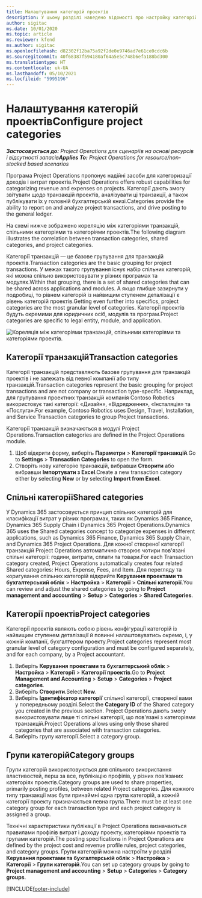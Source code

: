 ```yaml
---
title: Налаштування категорій проектів
description: У цьому розділі наведено відомості про настройку категорій проектів.
author: sigitac
ms.date: 10/01/2020
ms.topic: article
ms.reviewer: kfend
ms.author: sigitac
ms.openlocfilehash: d82302f12ba75a92f2de0e9746ad7e61ce0cdc6b
ms.sourcegitcommit: 40f68387f594180af64a5e5c748b6efa188bd300
ms.translationtype: HT
ms.contentlocale: uk-UA
ms.lasthandoff: 05/10/2021
ms.locfileid: "5995196"
---
```

# <a name="configure-project-categories"></a><span data-ttu-id="1ab41-103">Налаштування категорій проектів</span><span class="sxs-lookup"><span data-stu-id="1ab41-103">Configure project categories</span></span>

<span data-ttu-id="1ab41-104">_**Застосовується до:** Project Operations для сценаріїв на основі ресурсів і відсутності запасів_</span><span class="sxs-lookup"><span data-stu-id="1ab41-104">_**Applies To:** Project Operations for resource/non-stocked based scenarios_</span></span>

<span data-ttu-id="1ab41-105">Програма Project Operations пропонує надійні засоби для категоризації доходів і витрат проектів.</span><span class="sxs-lookup"><span data-stu-id="1ab41-105">Project Operations offers robust capabilities for categorizing revenue and expenses on projects.</span></span> <span data-ttu-id="1ab41-106">Категорії дають змогу звітувати щодо транзакцій проектів, аналізувати ці транзакції, а також публікувати їх у головній бухгалтерській книзі.</span><span class="sxs-lookup"><span data-stu-id="1ab41-106">Categories provide the ability to report on and analyze project transactions, and drive posting to the general ledger.</span></span>

<span data-ttu-id="1ab41-107">На схемі нижче зображено кореляцію між категоріями транзакцій, спільними категоріями та категоріями проектів.</span><span class="sxs-lookup"><span data-stu-id="1ab41-107">The following diagram illustrates the correlation between transaction categories, shared categories, and project categories.</span></span> 

<span data-ttu-id="1ab41-108">Категорії транзакцій — це базове групування для транзакцій проектів.</span><span class="sxs-lookup"><span data-stu-id="1ab41-108">Transaction categories are the basic grouping for project transactions.</span></span> <span data-ttu-id="1ab41-109">У межах такого групування існує набір спільних категорій, які можна спільно використовувати у різних програмах та модулях.</span><span class="sxs-lookup"><span data-stu-id="1ab41-109">Within that grouping, there is a set of shared categories that can be shared across applications and modules.</span></span> <span data-ttu-id="1ab41-110">А якщо глибше зазирнути у подробиці, то рівнем категорій із найвищим ступенем деталізації є рівень категорій проектів.</span><span class="sxs-lookup"><span data-stu-id="1ab41-110">Getting even further into specifics, project categories are the most granular level of categories.</span></span> <span data-ttu-id="1ab41-111">Категорії проектів будуть окремими для юридичних осіб, модулів та програм.</span><span class="sxs-lookup"><span data-stu-id="1ab41-111">Project categories are specific to legal entity, module, and application.</span></span>

![Кореляція між категоріями транзакцій, спільними категоріями та категоріями проектів.](media/project-categories.png)

## <a name="transaction-categories"></a><span data-ttu-id="1ab41-113">Категорії транзакцій</span><span class="sxs-lookup"><span data-stu-id="1ab41-113">Transaction categories</span></span>

<span data-ttu-id="1ab41-114">Категорії транзакцій представляють базове групування для транзакцій проектів і не залежать від певної компанії або типу транзакцій.</span><span class="sxs-lookup"><span data-stu-id="1ab41-114">Transaction categories represent the basic grouping for project transactions and are not company or transaction type-specific.</span></span> <span data-ttu-id="1ab41-115">Наприклад, для групування проектних транзакцій компанія Contoso Robotics використовує такі категорії: «Дизайн», «Відрядження», «Інсталяція» та «Послуга».</span><span class="sxs-lookup"><span data-stu-id="1ab41-115">For example, Contoso Robotics uses Design, Travel, Installation, and Service Transaction categories to group Project transactions.</span></span>

<span data-ttu-id="1ab41-116">Категорії транзакцій визначаються в модулі Project Operations.</span><span class="sxs-lookup"><span data-stu-id="1ab41-116">Transaction categories are defined in the Project Operations module.</span></span> 
1. <span data-ttu-id="1ab41-117">Щоб відкрити форму, виберіть **Параметри** \> **Категорії транзакцій**.</span><span class="sxs-lookup"><span data-stu-id="1ab41-117">Go to **Settings** \> **Transaction Categories** to open the form.</span></span> 
2. <span data-ttu-id="1ab41-118">Створіть нову категорію транзакцій, вибравши **Створити** або вибравши **Імпортувати з Excel**.</span><span class="sxs-lookup"><span data-stu-id="1ab41-118">Create a new transaction category either by selecting **New** or by selecting **Import from Excel**.</span></span>

## <a name="shared-categories"></a><span data-ttu-id="1ab41-119">Спільні категорії</span><span class="sxs-lookup"><span data-stu-id="1ab41-119">Shared categories</span></span>

<span data-ttu-id="1ab41-120">У Dynamics 365 застосовується принцип спільних категорій для класифікації витрат у різних програмах, таких як Dynamics 365 Finance, Dynamics 365 Supply Chain і Dynamics 365 Project Operations.</span><span class="sxs-lookup"><span data-stu-id="1ab41-120">Dynamics 365 uses the Shared categories concept to categorize expenses in different applications, such as Dynamics 365 Finance, Dynamics 365 Supply Chain, and Dynamics 365 Project Operations.</span></span> <span data-ttu-id="1ab41-121">Для кожної створеної категорії транзакцій Project Operations автоматично створює чотири пов'язані спільні категорії: години, витрати, сплати та товари.</span><span class="sxs-lookup"><span data-stu-id="1ab41-121">For each Transaction category created, Project Operations automatically creates four related Shared categories: Hours, Expense, Fees, and Item.</span></span> <span data-ttu-id="1ab41-122">Для перегляду та коригування спільних категорій відкрийте **Керування проектами та бухгалтерський облік** \> **Настройка** \> **Категорії** \> **Спільні категорії**.</span><span class="sxs-lookup"><span data-stu-id="1ab41-122">You can review and adjust the shared categories by going to **Project management and accounting** \> **Setup** \> **Categories** \> **Shared Categories**.</span></span>

## <a name="project-categories"></a><span data-ttu-id="1ab41-123">Категорії проектів</span><span class="sxs-lookup"><span data-stu-id="1ab41-123">Project categories</span></span>

<span data-ttu-id="1ab41-124">Категорії проектів являють собою рівень конфігурації категорій із найвищим ступенем деталізації й повинні налаштовуватись окремо, і, у кожній компанії, бухгалтером проекту.</span><span class="sxs-lookup"><span data-stu-id="1ab41-124">Project categories represent most granular level of category configuration and must be configured separately, and for each company, by a Project accountant.</span></span>

1. <span data-ttu-id="1ab41-125">Виберіть **Керування проектами та бухгалтерський облік** \> **Настройка** \> **Категорії** \> **Категорії проектів**.</span><span class="sxs-lookup"><span data-stu-id="1ab41-125">Go to **Project Management and Accounting** \> **Setup** \> **Categories** \> **Project categories**.</span></span>
2. <span data-ttu-id="1ab41-126">Виберіть **Створити**.</span><span class="sxs-lookup"><span data-stu-id="1ab41-126">Select **New**.</span></span>
3. <span data-ttu-id="1ab41-127">Виберіть **Ідентифікатор категорії** спільної категорії, створеної вами у попередньому розділі.</span><span class="sxs-lookup"><span data-stu-id="1ab41-127">Select the **Category ID** of the Shared category you created in the previous section.</span></span> <span data-ttu-id="1ab41-128">Project Operations дають змогу використовувати лише ті спільні категорії, що пов'язані з категоріями транзакцій.</span><span class="sxs-lookup"><span data-stu-id="1ab41-128">Project Operations allows using only those shared categories that are associated with transaction categories.</span></span>
4. <span data-ttu-id="1ab41-129">Виберіть групу категорії.</span><span class="sxs-lookup"><span data-stu-id="1ab41-129">Select a category group.</span></span>

## <a name="category-groups"></a><span data-ttu-id="1ab41-130">Групи категорій</span><span class="sxs-lookup"><span data-stu-id="1ab41-130">Category groups</span></span>

<span data-ttu-id="1ab41-131">Групи категорій використовуються для спільного використання властивостей, перш за все, публікацію профілів, у різних пов’язаних категоріях проектів.</span><span class="sxs-lookup"><span data-stu-id="1ab41-131">Category groups are used to share properties, primarily posting profiles, between related Project categories.</span></span> <span data-ttu-id="1ab41-132">Для кожного типу транзакції має бути принаймні одна група категорій, а кожній категорії проекту призначається певна група.</span><span class="sxs-lookup"><span data-stu-id="1ab41-132">There must be at least one category group for each transaction type and each project category is assigned a group.</span></span>

<span data-ttu-id="1ab41-133">Технічні характеристики публікації в Project Operations визначаються правилами профілів витрат і доходу проекту, категоріями проектів та групами категорій.</span><span class="sxs-lookup"><span data-stu-id="1ab41-133">The posting specifications in Project Operations are defined by the project cost and revenue profile rules, project categories, and category groups.</span></span> <span data-ttu-id="1ab41-134">Групи категорій можна настроїти у розділі **Керування проектами та бухгалтерській облік** \> **Настройка** \> **Категорії** \> **Групи категорій**.</span><span class="sxs-lookup"><span data-stu-id="1ab41-134">You can set up category groups by going to **Project management and accounting** \> **Setup** \> **Categories** \> **Category groups**.</span></span>


[!INCLUDE[footer-include](../includes/footer-banner.md)]